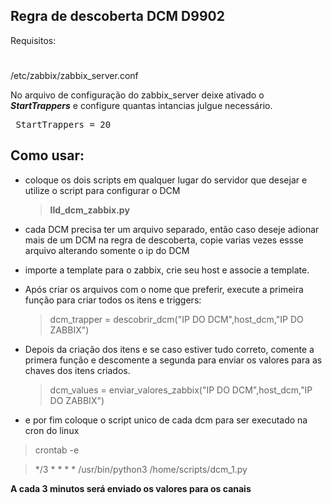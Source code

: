 ## Regra de descoberta DCM D9902

Requisitos:
#
 /etc/zabbix/zabbix_server.conf
  
No arquivo de configuração do zabbix_server deixe ativado o ***StartTrappers*** e configure quantas intancias julgue necessário.
<pre> StartTrappers = 20 </pre>

## Como usar:

- coloque os dois scripts em qualquer lugar do  servidor que desejar e utilize o script para configurar o DCM <blockquote>**lld_dcm_zabbix.py**</blockquote>

- cada DCM precisa ter um arquivo separado, então caso deseje adionar mais de um DCM na regra de descoberta, copie varias vezes essse arquivo alterando somente o ip do DCM
  
- importe a template para o zabbix, crie seu host e associe a template.
  
- Após criar os arquivos com o nome que preferir, execute a primeira função para criar todos os itens e triggers:
  <blockquote> dcm_trapper = descobrir_dcm("IP DO DCM",host_dcm,"IP DO ZABBIX") </blockquote>

- Depois da criação dos itens e se caso estiver tudo correto, comente a primera função e descomente a segunda para enviar os valores para as chaves dos itens criados.
  <blockquote> dcm_values = enviar_valores_zabbix("IP DO DCM",host_dcm,"IP DO ZABBIX") </blockquote>

- e por fim coloque o script unico de cada dcm para ser executado na cron do linux
 <blockquote> crontab -e </blockquote>
 <blockquote> */3 * * * * /usr/bin/python3 /home/scripts/dcm_1.py </blockquote>

 **A cada 3 minutos será enviado os valores para os canais**

  


